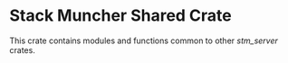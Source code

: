 # Stack Muncher Shared Crate

This crate contains modules and functions common to other _stm_server_ crates.